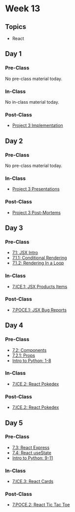 # Week 13

## Topics

* React

## Day 1

### Pre-Class

No pre-class material today.

### In-Class

No in-class material today.

### Post-Class

* [Project 3 Implementation](../../projects/project-3-full-stack-game.md) 

## **Day 2**

### **Pre-Class**

No pre-class material today.

### **In-Class**

* [Project 3 Presentations](../../course-logistics/course-methodology.md#project-presentations)

### Post-Class

* [Project 3 Post-Mortems](../../projects/project-3-full-stack-game.md#post-mortem-meeting)

## **Day 3**

### Pre-Class

* [7.1: JSX Intro](../../7-react/7.1-jsx-intro/)
* [7.1.1: Conditional Rendering](../../7-react/7.1-jsx-intro/7.1.1-conditional-rendering.md)
* [7.1.2: Rendering In a Loop](../../7-react/7.1-jsx-intro/7.1.2-rendering-in-a-loop.md)

### In-Class

* [7.ICE.1: JSX Products Items ](../../7-react/7.ice-in-class-exercises/)

### Post-Class

* [7.POCE.1: JSX Bug Reports](../../7-react/7.poce-post-class-exercises/7.poce.1-bugs.md)

## Day 4

### Pre-Class

* [7.2: Components](../../7-react/7.2-components/)
* [7.2.1: Props ](../../7-react/7.2-components/7.2.1-props.md)
* [Intro to Python: 1-8](../../data-structures-and-algorithms/d.0-module-d-overview/intro-to-python.md)

### In-Class

* [7.ICE.2: React Pokedex](../../7-react/7.ice-in-class-exercises/7.ice.2-pokedex.md)

### Post-Class

* [7.ICE.2: React Pokedex](../../7-react/7.ice-in-class-exercises/7.ice.2-pokedex.md)

## Day 5

### Pre-Class

* [7.3: React Express](../../7-react/7.3-express.js-+-webpack-+-react.md)
* [7.4: React useState](../../7-react/7.4-state.md)
* [Intro to Python: 9-11](../../data-structures-and-algorithms/d.0-module-d-overview/intro-to-python.md)

### In-Class

* [7.ICE.3: React Cards](../../7-react/7.ice-in-class-exercises/7.ice.3-react-cards.md)

### Post-Class

* [7.POCE.2: React Tic Tac Toe](../../7-react/7.poce-post-class-exercises/7.poce.2-react-tic-tac-toe.md)

